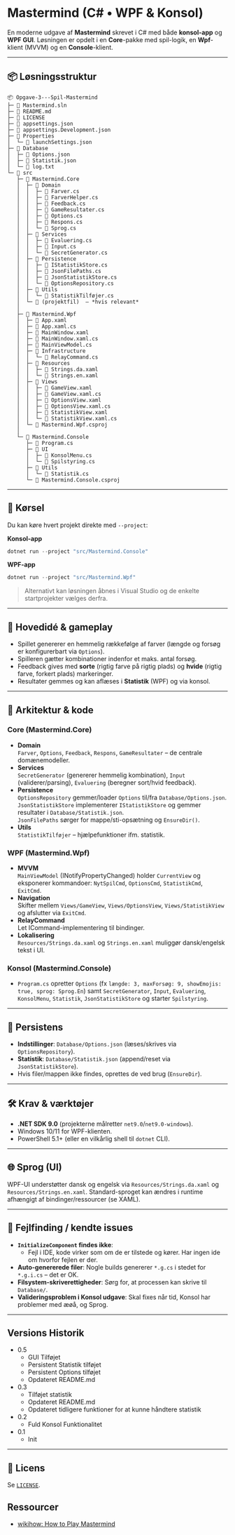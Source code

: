 
# Mastermind (C# • WPF & Konsol)

En moderne udgave af **Mastermind** skrevet i C# med både **konsol-app** og **WPF GUI**. 
Løsningen er opdelt i en **Core**-pakke med spil-logik, en **Wpf**-klient (MVVM) og en **Console**-klient.

---

## 📦 Løsningsstruktur

```
📦 Opgave-3---Spil-Mastermind
├─ 📄 Mastermind.sln
├─ 📄 README.md
├─ 📄 LICENSE
├─ 📄 appsettings.json
├─ 📄 appsettings.Development.json
├─ 📂 Properties
│  └─ 📄 launchSettings.json
├─ 📂 Database
│  ├─ 📄 Options.json
│  ├─ 📄 Statistik.json
│  └─ 📄 log.txt
└─ 📂 src
   ├─ 📂 Mastermind.Core
   │  ├─ 📂 Domain
   │  │  ├─ 📄 Farver.cs
   │  │  ├─ 📄 FarverHelper.cs
   │  │  ├─ 📄 Feedback.cs
   │  │  ├─ 📄 GameResultater.cs
   │  │  ├─ 📄 Options.cs
   │  │  ├─ 📄 Respons.cs
   │  │  └─ 📄 Sprog.cs
   │  ├─ 📂 Services
   │  │  ├─ 📄 Evaluering.cs
   │  │  ├─ 📄 Input.cs
   │  │  └─ 📄 SecretGenerator.cs
   │  ├─ 📂 Persistence
   │  │  ├─ 📄 IStatistikStore.cs
   │  │  ├─ 📄 JsonFilePaths.cs
   │  │  ├─ 📄 JsonStatistikStore.cs
   │  │  └─ 📄 OptionsRepository.cs
   │  ├─ 📂 Utils
   │  │  └─ 📄 StatistikTilføjer.cs
   │  └─ 📄 (projektfil)  — *hvis relevant*
   │
   ├─ 📂 Mastermind.Wpf
   │  ├─ 📄 App.xaml
   │  ├─ 📄 App.xaml.cs
   │  ├─ 📄 MainWindow.xaml
   │  ├─ 📄 MainWindow.xaml.cs
   │  ├─ 📄 MainViewModel.cs
   │  ├─ 📂 Infrastructure
   │  │  └─ 📄 RelayCommand.cs
   │  ├─ 📂 Resources
   │  │  ├─ 📄 Strings.da.xaml
   │  │  └─ 📄 Strings.en.xaml
   │  ├─ 📂 Views
   │  │  ├─ 📄 GameView.xaml
   │  │  ├─ 📄 GameView.xaml.cs
   │  │  ├─ 📄 OptionsView.xaml
   │  │  ├─ 📄 OptionsView.xaml.cs
   │  │  ├─ 📄 StatistikView.xaml
   │  │  └─ 📄 StatistikView.xaml.cs
   │  └─ 📄 Mastermind.Wpf.csproj
   │
   └─ 📂 Mastermind.Console
      ├─ 📄 Program.cs
      ├─ 📂 UI
      │  ├─ 📄 KonsolMenu.cs
      │  └─ 📄 Spilstyring.cs
      ├─ 📂 Utils
      │  └─ 📄 Statistik.cs
      └─ 📄 Mastermind.Console.csproj

```

---

## 🚀 Kørsel

Du kan køre hvert projekt direkte med `--project`:

**Konsol-app**
```powershell
dotnet run --project "src/Mastermind.Console"
```

**WPF-app**
```powershell
dotnet run --project "src/Mastermind.Wpf"
```

> Alternativt kan løsningen åbnes i Visual Studio og de enkelte startprojekter vælges derfra.

---

## 🧠 Hovedidé & gameplay

- Spillet genererer en hemmelig rækkefølge af farver (længde og forsøg er konfigurerbart via `Options`).  
- Spilleren gætter kombinationer indenfor et maks. antal forsøg.
- Feedback gives med **sorte** (rigtig farve på rigtig plads) og **hvide** (rigtig farve, forkert plads) markeringer.
- Resultater gemmes og kan aflæses i **Statistik** (WPF) og via konsol.

---

## 🧩 Arkitektur & kode

### Core (Mastermind.Core)
- **Domain**  
  `Farver`, `Options`, `Feedback`, `Respons`, `GameResultater` – de centrale domænemodeller.
- **Services**  
  `SecretGenerator` (genererer hemmelig kombination), `Input` (validerer/parsing), `Evaluering` (beregner sort/hvid feedback).
- **Persistence**  
  `OptionsRepository` gemmer/loader `Options` til/fra `Database/Options.json`.  
  `JsonStatistikStore` implementerer `IStatistikStore` og gemmer resultater i `Database/Statistik.json`.  
  `JsonFilePaths` sørger for mappe/sti-opsætning og `EnsureDir()`.
- **Utils**  
  `StatistikTilføjer` – hjælpefunktioner ifm. statistik.

### WPF (Mastermind.Wpf)
- **MVVM**  
  `MainViewModel` (INotifyPropertyChanged) holder `CurrentView` og eksponerer kommandoer:
  `NytSpilCmd`, `OptionsCmd`, `StatistikCmd`, `ExitCmd`.
- **Navigation**  
  Skifter mellem `Views/GameView`, `Views/OptionsView`, `Views/StatistikView` og afslutter via `ExitCmd`.
- **RelayCommand**  
  Let ICommand-implementering til bindinger.
- **Lokalisering**  
  `Resources/Strings.da.xaml` og `Strings.en.xaml` muliggør dansk/engelsk tekst i UI.

### Konsol (Mastermind.Console)
- `Program.cs` opretter `Options` (fx `længde: 3, maxForsøg: 9, showEmojis: true, sprog: Sprog.En`) samt `SecretGenerator`, `Input`, `Evaluering`, `KonsolMenu`, `Statistik`, `JsonStatistikStore` og starter `Spilstyring`.

---

## 💾 Persistens

- **Indstillinger**: `Database/Options.json` (læses/skrives via `OptionsRepository`).  
- **Statistik**: `Database/Statistik.json` (append/reset via `JsonStatistikStore`).  
- Hvis filer/mappen ikke findes, oprettes de ved brug (`EnsureDir`).

---

## 🛠 Krav & værktøjer

- **.NET SDK 9.0** (projekterne målretter `net9.0`/`net9.0-windows`).
- Windows 10/11 for WPF-klienten.
- PowerShell 5.1+ (eller en vilkårlig shell til `dotnet` CLI).

---

## 🌐 Sprog (UI)

WPF-UI understøtter dansk og engelsk via `Resources/Strings.da.xaml` og `Resources/Strings.en.xaml`.
Standard-sproget kan ændres i runtime afhængigt af bindinger/ressourcer (se XAML).

---

## 🧰 Fejlfinding / kendte issues

- **`InitializeComponent` findes ikke**:  
  - Fejl i IDE, kode virker som om de er tilstede og kører. Har ingen ide om hvorfor fejlen er der.
- **Auto-genererede filer**: Nogle builds genererer `*.g.cs` i stedet for `*.g.i.cs` – det er OK.
- **Filsystem-skriverettigheder**: Sørg for, at processen kan skrive til `Database/`.
- **Valideringsproblem i Konsol udgave**: Skal fixes når tid, Konsol har problemer med æøå, og Sprog.

---

## Versions Historik
* 0.5
    * GUI Tilføjet
    * Persistent Statistik tilføjet
    * Persistent Options tilføjet
    * Opdateret README.md
* 0.3
    * Tilføjet statistik
    * Opdateret README.md
    * Opdateret tidligere funktioner for at kunne håndtere statistik
* 0.2
    * Fuld Konsol Funktionalitet
* 0.1
    * Init

---

## 📄 Licens

Se [`LICENSE`](./LICENSE).

## Ressourcer
- [wikihow: How to Play Mastermind](https://www.wikihow.com/Play-Mastermind)
